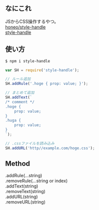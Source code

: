 なにこれ
---
JSからCSS操作するやつ。  
[honeo/style-handle](https://github.com/honeo/style-handle)  
[style-handle](https://www.npmjs.com/package/style-handle)

使い方
---
```bash
$ npm i style-handle
```
```js
var SH = require('style-handle');

// ルール追加
SH.addRule('.hoge { prop: value; }');

// まとめて追加
SH.addText(`
/* comment */
.hoge {
    prop: value;
}
.huga {
    prop: value;
}
`);

// .cssファイルを読み込み
SH.addURL('http//example.com/hoge.css');
```

Method
---
.addRule(...string)  
.removeRule(...string or index)  
.addText(string)  
.removeText(string)  
.addURL(string)  
.removeURL(string)  
